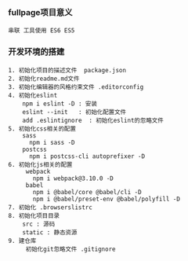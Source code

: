 ### fullpage项目意义
    串联 工具使用 ES6 ES5

### 开发环境的搭建
    1. 初始化项目的描述文件  package.json
    2. 初始化readme.md文件
    3. 初始化编辑器的风格约束文件 .editorconfig
    4. 初始化eslint
        npm i eslint -D : 安装
        eslint --init   : 初始化配置文件
        add .eslintignore  : 初始化eslint的忽略文件
    5. 初始化css相关的配置
        sass
          npm i sass -D
        postcss
          npm i postcss-cli autoprefixer -D
    6. 初始化js相关的配置
         webpack
           npm i webpack@3.10.0 -D
         babel
           npm i @babel/core @babel/cli -D        
           npm i @babel/preset-env @babel/polyfill -D    
    7. 初始化 .browserslistrc      
    8. 初始化项目目录    
        src : 源码
        static : 静态资源
    9. 建仓库
         初始化git忽略文件 .gitignore
         
            
